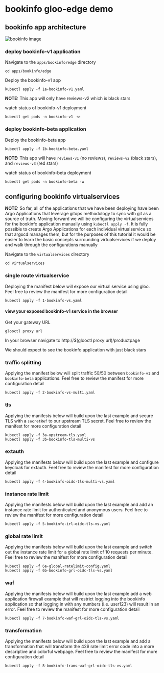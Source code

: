 # bookinfo gloo-edge demo

## bookinfo app architecture
![bookinfo image](https://istio.io/latest/docs/examples/bookinfo/noistio.svg)

### deploy bookinfo-v1 application
Navigate to the `apps/bookinfo/edge` directory
```
cd apps/bookinfo/edge
```

Deploy the bookinfo-v1 app
```
kubectl apply -f 1a-bookinfo-v1.yaml
```

**NOTE:** This app will only have reviews-v2 which is black stars

watch status of bookinfo-v1 deployment
```
kubectl get pods -n bookinfo-v1 -w
```

### deploy bookinfo-beta application

Deploy the bookinfo-beta app
```
kubectl apply -f 1b-bookinfo-beta.yaml
```

**NOTE:** This app will have `reviews-v1` (no reviews), `reviews-v2` (black stars), and `reviews-v3` (red stars)

watch status of bookinfo-beta deployment
```
kubectl get pods -n bookinfo-beta -w
```

## configuring bookinfo virtualservices

**NOTE:** So far, all of the applications that we have been deploying have been Argo Applications that leverage gitops methodology to sync with git as a source of truth. Moving forward we will be configuring the virtualservices for the bookinfo application manually using `kubectl apply -f`. It is fully possible to create Argo Applications for each individual virtualservice so that argocd manages them, but for the purposes of this tutorial it would be easier to learn the basic concepts surrounding virtualservices if we deploy and walk through the configurations manually

Navigate to the `virtualservices` directory
```
cd virtualservices
```

### single route virtualservice
Deploying the manifest below will expose our virtual service using gloo. Feel free to review the manifest for more configuration detail
```
kubectl apply -f 1-bookinfo-vs.yaml
```

#### view your exposed bookinfo-v1 service in the browser
Get your gateway URL
```
glooctl proxy url
```

In your browser navigate to http://$(glooctl proxy url)/productpage

We should expect to see the bookinfo application with just black stars

### traffic splitting
Applying the manifest below will split traffic 50/50 between `bookinfo-v1` and `bookinfo-beta` applications. Feel free to review the manifest for more configuration detail
```
kubectl apply -f 2-bookinfo-vs-multi.yaml
```

### tls
Applying the manifests below will build upon the last example and secure TLS with a `secretRef` to our upstream TLS secret. Feel free to review the manifest for more configuration detail
```
kubectl apply -f 3a-upstream-tls.yaml
kubectl apply -f 3b-bookinfo-tls-multi-vs
```

### extauth
Applying the manifests below will build upon the last example and configure keycloak for extauth. Feel free to review the manifest for more configuration detail
```
kubectl apply -f 4-bookinfo-oidc-tls-multi-vs.yaml
```

### instance rate limit
Applying the manifests below will build upon the last example and add an instance rate limit for authenticated and anonymous users. Feel free to review the manifest for more configuration detail
```
kubectl apply -f 5-bookinfo-irl-oidc-tls-vs.yaml
```

### global rate limit
Applying the manifests below will build upon the last example and switch out the instance rate limit for a global rate limit of 10 requests per minute. Feel free to review the manifest for more configuration detail
```
kubectl apply -f 6a-global-ratelimit-config.yaml
kubectl apply -f 6b-bookinfo-grl-oidc-tls-vs.yaml
```

### waf
Applying the manifests below will build upon the last example add a web application firewall example that will restrict logging into the bookinfo application so that logging in with any numbers (i.e. user123) will result in an error. Feel free to review the manifest for more configuration detail
```
kubectl apply -f 7-bookinfo-waf-grl-oidc-tls-vs.yaml
```

### transformation
Applying the manifests below will build upon the last example and add a transformation that will transform the 429 rate limit error code into a more descriptive and colorful webpage. Feel free to review the manifest for more configuration detail
```
kubectl apply -f 8-bookinfo-trans-waf-grl-oidc-tls-vs.yaml
```